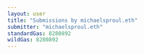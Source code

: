 ```yaml
---
layout: user
title: "Submissions by michaelsproul.eth"
submitter: "michaelsproul.eth"
standardGas: 8280892
wildGas: 8280892
---
```

